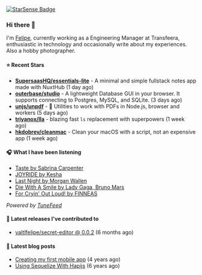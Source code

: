 <a href="https://starsense.app/developer-types" target="_blank"><img src="https://starsense.app/api/badge/?user=valtlfelipe" alt="StarSense Badge"></a>

### Hi there 👋

I'm [Felipe](https://felipevm.com), currently working as a Engineering Manager at Transfeera, enthusiastic in technology and occasionally write about my experiences. Also a hobby photographer.

#### ⭐ Recent Stars
- **[SupersaasHQ/essentials-lite](https://github.com/SupersaasHQ/essentials-lite)** - A minimal and simple fullstack notes app made with NuxtHub (1 day ago)
- **[outerbase/studio](https://github.com/outerbase/studio)** - A lightweight Database GUI in your browser. It supports connecting to Postgres, MySQL, and SQLite. (3 days ago)
- **[unjs/unpdf](https://github.com/unjs/unpdf)** - 📄 Utilities to work with PDFs in Node.js, browser and workers (5 days ago)
- **[triyanox/lla](https://github.com/triyanox/lla)** - blazing fast `ls` replacement with superpowers (1 week ago)
- **[hkdobrev/cleanmac](https://github.com/hkdobrev/cleanmac)** - Clean your macOS with a script, not an expensive app (1 week ago)

#### 🎧 What I have been listening
- [Taste by Sabrina Carpenter](https://open.spotify.com/track/1d7Ptw3qYcfpdLNL5REhtJ)
- [JOYRIDE by Kesha](https://open.spotify.com/track/5oOZGQnZZToIHI55lw2E97)
- [Last Night by Morgan Wallen](https://open.spotify.com/track/59uQI0PADDKeE6UZDTJEe8)
- [Die With A Smile by Lady Gaga, Bruno Mars](https://open.spotify.com/track/2plbrEY59IikOBgBGLjaoe)
- [For Cryin&#39; Out Loud! by FINNEAS](https://open.spotify.com/track/4nsd2DbMYqRwkvIQ51r4cp)

_Powered by [TuneFeed](https://tunefeed.app?ref=valtlfelipe-gh-profile)_ 

#### 🚀 Latest releases I've contributed to


- [valtlfelipe/secret-editor @ 0.0.2](https://github.com/valtlfelipe/secret-editor/releases/tag/0.0.2) (6 months ago)

#### 📄 Latest blog posts
- [Creating my first mobile app](https://felipevm.com/posts/creating-my-first-mobile-app/) (4 years ago)
- [Using Sequelize With Hapijs](https://felipevm.com/posts/using-sequelize-with-hapijs/) (6 years ago)
